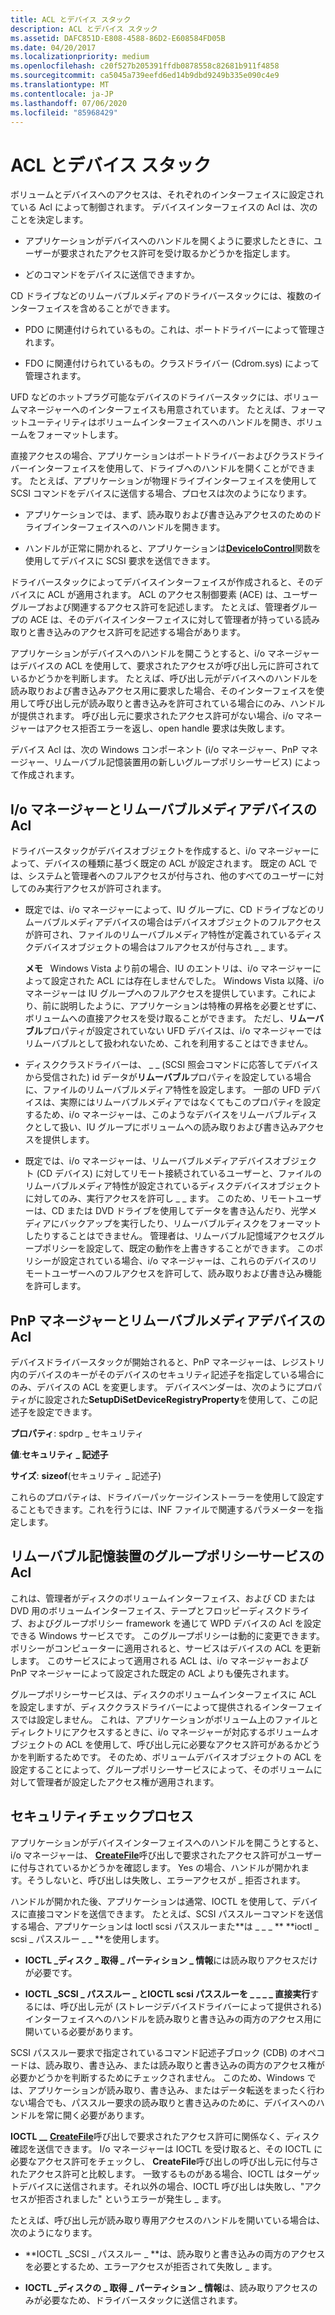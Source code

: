 ```yaml
---
title: ACL とデバイス スタック
description: ACL とデバイス スタック
ms.assetid: DAFC851D-E808-4588-86D2-E608584FD05B
ms.date: 04/20/2017
ms.localizationpriority: medium
ms.openlocfilehash: c20f527b205391ffdb0878558c82681b911f4858
ms.sourcegitcommit: ca5045a739eefd6ed14b9dbd9249b335e090c4e9
ms.translationtype: MT
ms.contentlocale: ja-JP
ms.lasthandoff: 07/06/2020
ms.locfileid: "85968429"
---
```

# <a name="acls-and-the-device-stack"></a>ACL とデバイス スタック


ボリュームとデバイスへのアクセスは、それぞれのインターフェイスに設定されている Acl によって制御されます。 デバイスインターフェイスの Acl は、次のことを決定します。

-   アプリケーションがデバイスへのハンドルを開くように要求したときに、ユーザーが要求されたアクセス許可を受け取るかどうかを指定します。

-   どのコマンドをデバイスに送信できますか。

CD ドライブなどのリムーバブルメディアのドライバースタックには、複数のインターフェイスを含めることができます。

-   PDO に関連付けられているもの。これは、ポートドライバーによって管理されます。

-   FDO に関連付けられているもの。クラスドライバー (Cdrom.sys) によって管理されます。

UFD などのホットプラグ可能なデバイスのドライバースタックには、ボリュームマネージャーへのインターフェイスも用意されています。 たとえば、フォーマットユーティリティはボリュームインターフェイスへのハンドルを開き、ボリュームをフォーマットします。

直接アクセスの場合、アプリケーションはポートドライバーおよびクラスドライバーインターフェイスを使用して、ドライブへのハンドルを開くことができます。 たとえば、アプリケーションが物理ドライブインターフェイスを使用して SCSI コマンドをデバイスに送信する場合、プロセスは次のようになります。

-   アプリケーションでは、まず、読み取りおよび書き込みアクセスのためのドライブインターフェイスへのハンドルを開きます。

-   ハンドルが正常に開かれると、アプリケーションは[**DeviceIoControl**](https://docs.microsoft.com/windows/desktop/api/ioapiset/nf-ioapiset-deviceiocontrol)関数を使用してデバイスに SCSI 要求を送信できます。

ドライバースタックによってデバイスインターフェイスが作成されると、そのデバイスに ACL が適用されます。 ACL のアクセス制御要素 (ACE) は、ユーザーグループおよび関連するアクセス許可を記述します。 たとえば、管理者グループの ACE は、そのデバイスインターフェイスに対して管理者が持っている読み取りと書き込みのアクセス許可を記述する場合があります。

アプリケーションがデバイスへのハンドルを開こうとすると、i/o マネージャーはデバイスの ACL を使用して、要求されたアクセスが呼び出し元に許可されているかどうかを判断します。 たとえば、呼び出し元がデバイスへのハンドルを読み取りおよび書き込みアクセス用に要求した場合、そのインターフェイスを使用して呼び出し元が読み取りと書き込みを許可されている場合にのみ、ハンドルが提供されます。 呼び出し元に要求されたアクセス許可がない場合、i/o マネージャーはアクセス拒否エラーを返し、open handle 要求は失敗します。

デバイス Acl は、次の Windows コンポーネント (i/o マネージャー、PnP マネージャー、リムーバブル記憶装置用の新しいグループポリシーサービス) によって作成されます。

## <a name="span-idi_o_manager_and_removable_media_device_aclsspanspan-idi_o_manager_and_removable_media_device_aclsspanspan-idi_o_manager_and_removable_media_device_aclsspanio-manager-and-removable-media-device-acls"></a><span id="I_O_Manager_and_Removable_Media_Device_ACLs"></span><span id="i_o_manager_and_removable_media_device_acls"></span><span id="I_O_MANAGER_AND_REMOVABLE_MEDIA_DEVICE_ACLS"></span>I/o マネージャーとリムーバブルメディアデバイスの Acl


ドライバースタックがデバイスオブジェクトを作成すると、i/o マネージャーによって、デバイスの種類に基づく既定の ACL が設定されます。 既定の ACL では、システムと管理者へのフルアクセスが付与され、他のすべてのユーザーに対してのみ実行アクセスが許可されます。

-   既定では、i/o マネージャーによって、IU グループに、CD ドライブなどのリムーバブルメディアデバイスの場合はデバイスオブジェクトのフルアクセスが許可され、ファイルのリムーバブルメディア特性が定義されているディスクデバイスオブジェクトの場合はフルアクセスが付与され \_ \_ ます。

    **メモ**   Windows Vista より前の場合、IU のエントリは、i/o マネージャーによって設定された ACL には存在しませんでした。 Windows Vista 以降、i/o マネージャーは IU グループへのフルアクセスを提供しています。これにより、前に説明したように、アプリケーションは特権の昇格を必要とせずに、ボリュームへの直接アクセスを受け取ることができます。 ただし、**リムーバブル**プロパティが設定されていない UFD デバイスは、i/o マネージャーではリムーバブルとして扱われないため、これを利用することはできません。

     

-   ディスククラスドライバーは、 \_ \_ (SCSI 照会コマンドに応答してデバイスから受信された) id データが**リムーバブル**プロパティを設定している場合に、ファイルのリムーバブルメディア特性を設定します。 一部の UFD デバイスは、実際にはリムーバブルメディアではなくてもこのプロパティを設定するため、i/o マネージャーは、このようなデバイスをリムーバブルディスクとして扱い、IU グループにボリュームへの読み取りおよび書き込みアクセスを提供します。

-   既定では、i/o マネージャーは、リムーバブルメディアデバイスオブジェクト (CD デバイス) に対してリモート接続されているユーザーと、ファイルのリムーバブルメディア特性が設定されているディスクデバイスオブジェクトに対してのみ、実行アクセスを許可し \_ \_ ます。 このため、リモートユーザーは、CD または DVD ドライブを使用してデータを書き込んだり、光学メディアにバックアップを実行したり、リムーバブルディスクをフォーマットしたりすることはできません。 管理者は、リムーバブル記憶域アクセスグループポリシーを設定して、既定の動作を上書きすることができます。 このポリシーが設定されている場合、i/o マネージャーは、これらのデバイスのリモートユーザーへのフルアクセスを許可して、読み取りおよび書き込み機能を許可します。

## <a name="span-idpnp_manager_and_removable_media_device_aclsspanspan-idpnp_manager_and_removable_media_device_aclsspanspan-idpnp_manager_and_removable_media_device_aclsspanpnp-manager-and-removable-media-device-acls"></a><span id="PnP_Manager_and_Removable_Media_Device_ACLs"></span><span id="pnp_manager_and_removable_media_device_acls"></span><span id="PNP_MANAGER_AND_REMOVABLE_MEDIA_DEVICE_ACLS"></span>PnP マネージャーとリムーバブルメディアデバイスの Acl


デバイスドライバースタックが開始されると、PnP マネージャーは、レジストリ内のデバイスのキーがそのデバイスのセキュリティ記述子を指定している場合にのみ、デバイスの ACL を変更します。 デバイスベンダーは、次のようにプロパティがに設定された**SetupDiSetDeviceRegistryProperty**を使用して、この記述子を設定できます。

**プロパティ**: spdrp \_ セキュリティ

**値**:**セキュリティ \_ 記述子**

**サイズ**: **sizeof**(セキュリティ \_ 記述子)


 

これらのプロパティは、ドライバーパッケージインストーラーを使用して設定することもできます。これを行うには、INF ファイルで関連するパラメーターを指定します。

## <a name="span-idgroup_policy_service_for_removable_storage_devices_aclsspanspan-idgroup_policy_service_for_removable_storage_devices_aclsspanspan-idgroup_policy_service_for_removable_storage_devices_aclsspangroup-policy-service-for-removable-storage-devices-acls"></a><span id="Group_Policy_Service_for_Removable_Storage_Devices_ACLs"></span><span id="group_policy_service_for_removable_storage_devices_acls"></span><span id="GROUP_POLICY_SERVICE_FOR_REMOVABLE_STORAGE_DEVICES_ACLS"></span>リムーバブル記憶装置のグループポリシーサービスの Acl


これは、管理者がディスクのボリュームインターフェイス、および CD または DVD 用のボリュームインターフェイス、テープとフロッピーディスクドライブ、およびグループポリシー framework を通じて WPD デバイスの Acl を設定できる Windows サービスです。 このグループポリシーは動的に変更できます。 ポリシーがコンピューターに適用されると、サービスはデバイスの ACL を更新します。 このサービスによって適用される ACL は、i/o マネージャーおよび PnP マネージャーによって設定された既定の ACL よりも優先されます。

グループポリシーサービスは、ディスクのボリュームインターフェイスに ACL を設定しますが、ディスククラスドライバーによって提供されるインターフェイスでは設定しません。 これは、アプリケーションがボリューム上のファイルとディレクトリにアクセスするときに、i/o マネージャーが対応するボリュームオブジェクトの ACL を使用して、呼び出し元に必要なアクセス許可があるかどうかを判断するためです。 そのため、ボリュームデバイスオブジェクトの ACL を設定することによって、グループポリシーサービスによって、そのボリュームに対して管理者が設定したアクセス権が適用されます。

## <a name="span-idsecurity_check_processspanspan-idsecurity_check_processspanspan-idsecurity_check_processspansecurity-check-process"></a><span id="Security_Check_Process"></span><span id="security_check_process"></span><span id="SECURITY_CHECK_PROCESS"></span>セキュリティチェックプロセス


アプリケーションがデバイスインターフェイスへのハンドルを開こうとすると、i/o マネージャーは、 [**CreateFile**](https://docs.microsoft.com/windows/desktop/api/fileapi/nf-fileapi-createfilea)呼び出しで要求されたアクセス許可がユーザーに付与されているかどうかを確認します。 Yes の場合、ハンドルが開かれます。そうしないと、呼び出しは失敗し、エラーアクセスが \_ 拒否されます。

ハンドルが開かれた後、アプリケーションは通常、IOCTL を使用して、デバイスに直接コマンドを送信できます。 たとえば、SCSI パススルーコマンドを送信する場合、アプリケーションは Ioctl scsi パススルーまた**は \_ \_ \_ ** **ioctl \_ scsi \_ パススルー \_ \_ **を使用します。

-   **IOCTL \_ディスク \_ 取得 \_ パーティション \_ 情報**には読み取りアクセスだけが必要です。

-   **IOCTL \_SCSI \_ パススルー \_ **と**IOCTL scsi パススルーを \_ \_ \_ \_ 直接実行**するには、呼び出し元が (ストレージデバイスドライバーによって提供される) インターフェイスへのハンドルを読み取りと書き込みの両方のアクセス用に開いている必要があります。

SCSI パススルー要求で指定されているコマンド記述子ブロック (CDB) のオペコードは、読み取り、書き込み、または読み取りと書き込みの両方のアクセス権が必要かどうかを判断するためにチェックされません。 このため、Windows では、アプリケーションが読み取り、書き込み、またはデータ転送をまったく行わない場合でも、パススルー要求の読み取りと書き込みのために、デバイスへのハンドルを常に開く必要があります。

**IOCTL \_\_** [**CreateFile**](https://docs.microsoft.com/windows/desktop/api/fileapi/nf-fileapi-createfilea)呼び出しで要求されたアクセス許可に関係なく、ディスク確認を送信できます。 I/o マネージャーは IOCTL を受け取ると、その IOCTL に必要なアクセス許可をチェックし、 **CreateFile**呼び出しの呼び出し元に付与されたアクセス許可と比較します。 一致するものがある場合、IOCTL はターゲットデバイスに送信されます。それ以外の場合、IOCTL 呼び出しは失敗し、"アクセスが拒否されました" というエラーが発生し \_ ます。

たとえば、呼び出し元が読み取り専用アクセスのハンドルを開いている場合は、次のようになります。

-   **IOCTL \_SCSI \_ パススルー \_ **は、読み取りと書き込みの両方のアクセスを必要とするため、エラーアクセスが拒否されて失敗し \_ ます。

-   **IOCTL \_ディスクの \_ 取得 \_ パーティション \_ 情報**は、読み取りアクセスのみが必要なため、ドライバースタックに送信されます。

 

 




